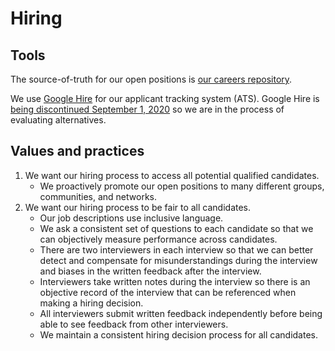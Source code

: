 # Hiring

## Tools

The source-of-truth for our open positions is [our careers repository](https://github.com/sourcegraph/careers).

We use [Google Hire](https://hire.withgoogle.com/t/sourcegraphcom/hiring/landing/active) for our applicant tracking system (ATS). Google Hire is [being discontinued September 1, 2020](https://support.google.com/hire/answer/9460306) so we are in the process of evaluating alternatives.

## Values and practices

1. We want our hiring process to access all potential qualified candidates.
   - We proactively promote our open positions to many different groups, communities, and networks.
2. We want our hiring process to be fair to all candidates.
   - Our job descriptions use inclusive language.
   - We ask a consistent set of questions to each candidate so that we can objectively measure performance across candidates.
   - There are two interviewers in each interview so that we can better detect and compensate for misunderstandings during the interview and biases in the written feedback after the interview.
   - Interviewers take written notes during the interview so there is an objective record of the interview that can be referenced when making a hiring decision.
   - All interviewers submit written feedback independently before being able to see feedback from other interviewers.
   - We maintain a consistent hiring decision process for all candidates.
